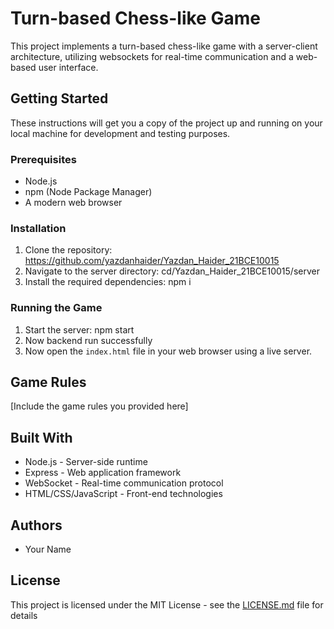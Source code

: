 # Turn-based Chess-like Game

This project implements a turn-based chess-like game with a server-client architecture, utilizing websockets for real-time communication and a web-based user interface.

## Getting Started

These instructions will get you a copy of the project up and running on your local machine for development and testing purposes.

### Prerequisites

- Node.js
- npm (Node Package Manager)
- A modern web browser

### Installation

1. Clone the repository: https://github.com/yazdanhaider/Yazdan_Haider_21BCE10015
2. Navigate to the server directory: cd/Yazdan_Haider_21BCE10015/server
3. Install the required dependencies: npm i

 ### Running the Game

1. Start the server: npm start
2. Now backend run successfully
3. Now open the `index.html` file in your web browser using a live server.

## Game Rules

[Include the game rules you provided here]

## Built With

- Node.js - Server-side runtime
- Express - Web application framework
- WebSocket - Real-time communication protocol
- HTML/CSS/JavaScript - Front-end technologies

## Authors

- Your Name

## License

This project is licensed under the MIT License - see the [LICENSE.md](LICENSE.md) file for details
